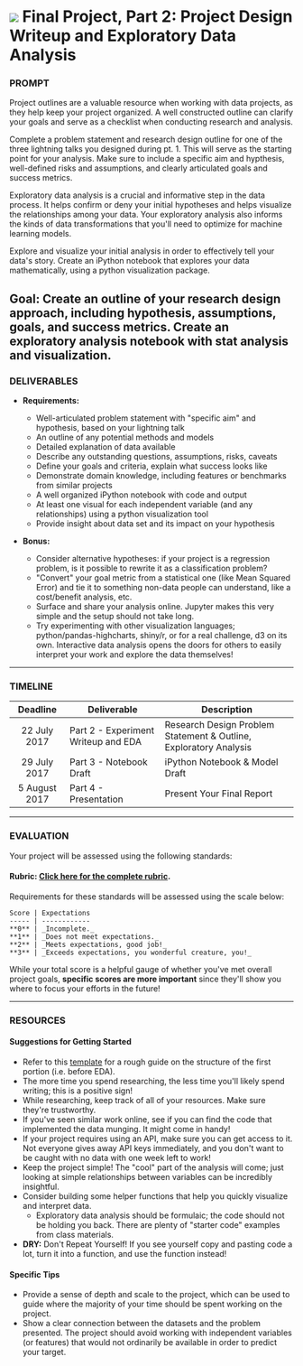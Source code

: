# ![](https://ga-dash.s3.amazonaws.com/production/assets/logo-9f88ae6c9c3871690e33280fcf557f33.png) Final Project, Part 2: Project Design Writeup and Exploratory Data Analysis

### PROMPT

Project outlines are a valuable resource when working with data projects, as they help keep your project organized.  A well constructed outline can clarify your goals and serve as a checklist when conducting research and analysis.

Complete a problem statement and research design outline for one of the three lightning talks you designed during pt. 1. This will serve as the starting point for your analysis. Make sure to include a specific aim and hypthesis, well-defined risks and assumptions, and clearly articulated goals and success metrics.

Exploratory data analysis is a crucial and informative step in the data process. It helps confirm or deny your initial hypotheses and helps visualize the relationships among your data. Your exploratory analysis also informs the kinds of data transformations that you'll need to optimize for machine learning models.

Explore and visualize your initial analysis in order to effectively tell your data's story. Create an iPython notebook that explores your data mathematically, using a python visualization package.

**Goal:** Create an outline of your research design approach, including hypothesis, assumptions, goals, and success metrics. Create an exploratory analysis notebook with stat analysis and visualization.
---

### DELIVERABLES

- **Requirements:**
  - Well-articulated problem statement with "specific aim" and hypothesis, based on your lightning talk
  - An outline of any potential methods and models
  - Detailed explanation of data available
  - Describe any outstanding questions, assumptions, risks, caveats
  - Define your goals and criteria, explain what success looks like
  - Demonstrate domain knowledge, including features or benchmarks from similar projects
  - A well organized iPython notebook with code and output
  - At least one visual for each independent variable (and any relationships) using a python visualization tool
  - Provide insight about data set and its impact on your hypothesis

- **Bonus:**
    - Consider alternative hypotheses: if your project is a regression problem, is it possible to rewrite it as a classification problem?
    - "Convert" your goal metric from a statistical one (like Mean Squared Error) and tie it to something non-data people can understand, like a cost/benefit analysis, etc.
    - Surface and share your analysis online. Jupyter makes this very simple and the setup should not take long.
    - Try experimenting with other visualization languages; python/pandas-highcharts, shiny/r, or for a real challenge, d3 on its own. Interactive data analysis opens the doors for others to easily interpret your work and explore the data themselves!

---

### TIMELINE

| Deadline | Deliverable| Description |
|:-:|---|---|
| 22 July 2017 | Part 2 - Experiment Writeup and EDA  |  Research Design Problem Statement & Outline, Exploratory Analysis   |
| 29 July 2017 | Part 3 - Notebook Draft  |  iPython Notebook & Model Draft  |
| 5 August 2017 | Part 4 - Presentation  | Present Your Final Report   |

---

### EVALUATION

Your project will be assessed using the following standards:

#### Rubric: [Click here for the complete rubric](./final-project-2-rubric.md).

Requirements for these standards will be assessed using the scale below:

    Score | Expectations
    ----- | ------------
    **0** | _Incomplete._
    **1** | _Does not meet expectations._
    **2** | _Meets expectations, good job!_
    **3** | _Exceeds expectations, you wonderful creature, you!_

While your total score is a helpful gauge of whether you've met overall project goals, __specific scores are more important__ since they'll show you where to focus your efforts in the future!

---

### RESOURCES

#### Suggestions for Getting Started

- Refer to this [template](./project-design-template.md) for a rough guide on the structure of the first portion (i.e. before EDA).
- The more time you spend researching, the less time you'll likely spend writing; this is a positive sign!
- While researching, keep track of all of your resources. Make sure they're trustworthy.
- If you've seen similar work online, see if you can find the code that implemented the data munging. It might come in handy!
- If your project requires using an API, make sure you can get access to it. Not everyone gives away API keys immediately, and you don't want to be caught with no data with one week left to work!
- Keep the project simple! The "cool" part of the analysis will come; just looking at simple relationships between variables can be incredibly insightful.
- Consider building some helper functions that help you quickly visualize and interpret data.
   - Exploratory data analysis should be formulaic; the code should not be holding you back. There are plenty of "starter code" examples from class materials.
- **DRY:** Don't Repeat Yourself! If you see yourself copy and pasting code a lot, turn it into a function, and use the function instead!

#### Specific Tips

- Provide a sense of depth and scale to the project, which can be used to guide where the majority of your time should be spent working on the project.
- Show a clear connection between the datasets and the problem presented. The project should avoid working with independent variables (or features) that would not ordinarily be available in order to predict your target.
